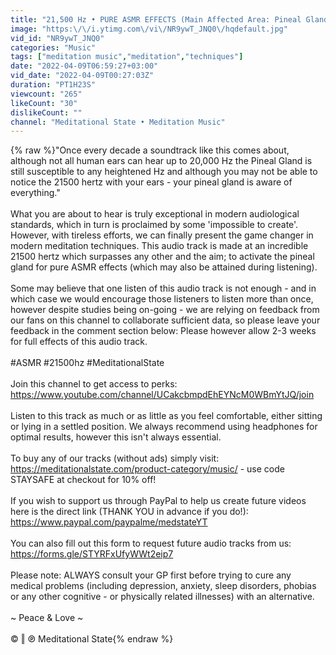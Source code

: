 ```yaml
---
title: "21,500 Hz • PURE ASMR EFFECTS (Main Affected Area: Pineal Gland)"
image: "https:\/\/i.ytimg.com\/vi\/NR9ywT_JNQ0\/hqdefault.jpg"
vid_id: "NR9ywT_JNQ0"
categories: "Music"
tags: ["meditation music","meditation","techniques"]
date: "2022-04-09T06:59:27+03:00"
vid_date: "2022-04-09T00:27:03Z"
duration: "PT1H23S"
viewcount: "265"
likeCount: "30"
dislikeCount: ""
channel: "Meditational State • Meditation Music"
---
```

{% raw %}&quot;Once every decade a soundtrack like this comes about, although not all human ears can hear up to 20,000 Hz the Pineal Gland is still susceptible to any heightened Hz and although you may not be able to notice the 21500 hertz with your ears - your pineal gland is aware of everything.&quot;<br /><br />What you are about to hear is truly exceptional in modern audiological standards, which in turn is proclaimed by some 'impossible to create'. However, with tireless efforts, we can finally present the game changer in modern meditation techniques. This audio track is made at an incredible 21500 hertz which surpasses any other and the aim; to activate the pineal gland for pure ASMR effects (which may also be attained during listening).<br /><br />Some may believe that one listen of this audio track is not enough - and in which case we would encourage those listeners to listen more than once, however despite studies being on-going - we are relying on feedback from our fans on this channel to collaborate sufficient data, so please leave your feedback in the comment section below: Please however allow 2-3 weeks for full effects of this audio track.<br /><br />#ASMR #21500hz #MeditationalState<br /><br />Join this channel to get access to perks:<br /><a rel="nofollow" target="blank" href="https://www.youtube.com/channel/UCakcbmpdEhEYNcM0WBmYtJQ/join">https://www.youtube.com/channel/UCakcbmpdEhEYNcM0WBmYtJQ/join</a><br /><br />Listen to this track as much or as little as you feel comfortable, either sitting or lying in a settled position. We always recommend using headphones for optimal results, however this isn't always essential.<br /><br />To buy any of our tracks (without ads) simply visit: <a rel="nofollow" target="blank" href="https://meditationalstate.com/product-category/music/">https://meditationalstate.com/product-category/music/</a> - use code STAYSAFE at checkout for 10% off!<br /><br />If you wish to support us through PayPal to help us create future videos here is the direct link (THANK YOU in advance if you do!): <a rel="nofollow" target="blank" href="https://www.paypal.com/paypalme/medstateYT">https://www.paypal.com/paypalme/medstateYT</a><br /><br />You can also fill out this form to request future audio tracks from us: <a rel="nofollow" target="blank" href="https://forms.gle/STYRFxUfyWWt2eip7">https://forms.gle/STYRFxUfyWWt2eip7</a><br /><br />Please note: ALWAYS consult your GP first before trying to cure any medical problems (including depression, anxiety, sleep disorders, phobias or any other cognitive - or physically related illnesses) with an alternative.<br /><br />~ Peace &amp; Love ~<br /><br />© ‖ ℗ Meditational State{% endraw %}
